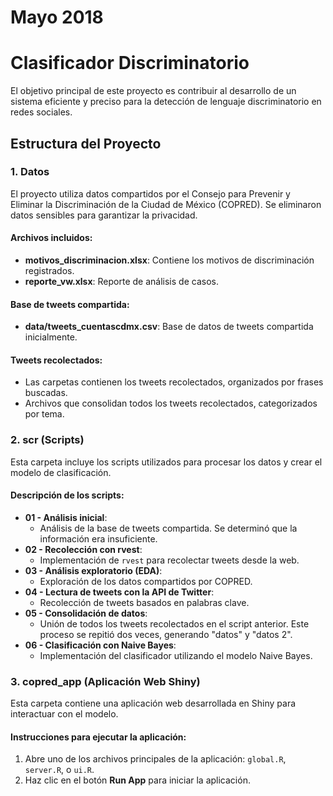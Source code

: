 # Mayo 2018
# Clasificador Discriminatorio

El objetivo principal de este proyecto es contribuir al desarrollo de un sistema eficiente y preciso para la detección de lenguaje discriminatorio en redes sociales.

## Estructura del Proyecto

### 1. Datos

El proyecto utiliza datos compartidos por el Consejo para Prevenir y Eliminar la Discriminación de la Ciudad de México (COPRED). Se eliminaron datos sensibles para garantizar la privacidad.

#### Archivos incluidos:

- **motivos\_discriminacion.xlsx**: Contiene los motivos de discriminación registrados.
- **reporte\_vw\.xlsx**: Reporte de análisis de casos.

#### Base de tweets compartida:

- **data/tweets\_cuentascdmx.csv**: Base de datos de tweets compartida inicialmente.

#### Tweets recolectados:

- Las carpetas contienen los tweets recolectados, organizados por frases buscadas.
- Archivos que consolidan todos los tweets recolectados, categorizados por tema.

### 2. scr (Scripts)

Esta carpeta incluye los scripts utilizados para procesar los datos y crear el modelo de clasificación.

#### Descripción de los scripts:

- **01 - Análisis inicial**:
  - Análisis de la base de tweets compartida. Se determinó que la información era insuficiente.
- **02 - Recolección con rvest**:
  - Implementación de `rvest` para recolectar tweets desde la web.
- **03 - Análisis exploratorio (EDA)**:
  - Exploración de los datos compartidos por COPRED.
- **04 - Lectura de tweets con la API de Twitter**:
  - Recolección de tweets basados en palabras clave.
- **05 - Consolidación de datos**:
  - Unión de todos los tweets recolectados en el script anterior. Este proceso se repitió dos veces, generando "datos" y "datos 2".
- **06 - Clasificación con Naive Bayes**:
  - Implementación del clasificador utilizando el modelo Naive Bayes.

### 3. copred\_app (Aplicación Web Shiny)

Esta carpeta contiene una aplicación web desarrollada en Shiny para interactuar con el modelo.

#### Instrucciones para ejecutar la aplicación:

1. Abre uno de los archivos principales de la aplicación: `global.R`, `server.R`, o `ui.R`.
2. Haz clic en el botón **Run App** para iniciar la aplicación.

